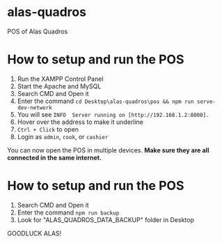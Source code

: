 # alas-quadros

POS of Alas Quadros

# How to setup and run the POS

1. Run the XAMPP Control Panel
2. Start the Apache and MySQL
3. Search CMD and Open it
4. Enter the command `cd Desktop\alas-quadros\pos && npm run serve-dev-network`
5. You will see `INFO  Server running on [http://192.168.1.2:8000].`
6. Hover over the address to make it underline
7. `Ctrl + Click` to open
8. Login as `admin`, `cook`, or `cashier`

You can now open the POS in multiple devices. **Make sure they are all connected in the same internet.**

# How to setup and run the POS

1. Search CMD and Open it
2. Enter the command `npm run backup`
3. Look for "ALAS_QUADROS_DATA_BACKUP" folder in Desktop

GOODLUCK ALAS!
